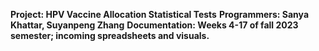 **Project: HPV Vaccine Allocation Statistical Tests**
**Programmers: Sanya Khattar, Suyanpeng Zhang**
**Documentation: Weeks 4-17 of fall 2023 semester; incoming spreadsheets and visuals.**
